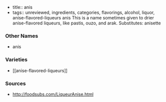 - title:: anis
- tags:: unreviewed, ingredients, categories, flavorings, alcohol, liquor, anise-flavored-liqueurs
anis This is a name sometimes given to drier anise-flavored liqueurs, like pastis, ouzo, and arak. Substitutes: anisette

### Other Names

* anis

### Varieties

* [[anise-flavored-liqueurs]]

### Sources
* http://foodsubs.com/LiqueurAnise.html
